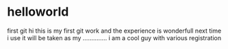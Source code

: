 # helloworld
first git
hi this is my first git work and the experience is wonderfull 
next time i use it  will be taken as my ..............
i am a cool guy with various registration 
